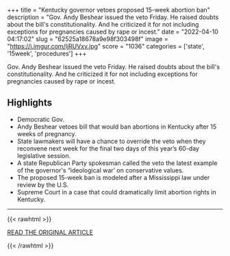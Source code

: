 +++
title = "Kentucky governor vetoes proposed 15-week abortion ban"
description = "Gov. Andy Beshear issued the veto Friday. He raised doubts about the bill's constitutionality. And he criticized it for not including exceptions for pregnancies caused by rape or incest."
date = "2022-04-10 04:17:02"
slug = "62525a18678a9e98f303498f"
image = "https://i.imgur.com/IjRUVxv.jpg"
score = "1036"
categories = ['state', '15week', 'procedures']
+++

Gov. Andy Beshear issued the veto Friday. He raised doubts about the bill's constitutionality. And he criticized it for not including exceptions for pregnancies caused by rape or incest.

## Highlights

- Democratic Gov.
- Andy Beshear vetoes bill that would ban abortions in Kentucky after 15 weeks of pregnancy.
- State lawmakers will have a chance to override the veto when they reconvene next week for the final two days of this year’s 60-day legislative session.
- A state Republican Party spokesman called the veto the latest example of the governor's “ideological war’ on conservative values.
- The proposed 15-week ban is modeled after a Mississippi law under review by the U.S.
- Supreme Court in a case that could dramatically limit abortion rights in Kentucky.

---

{{< rawhtml >}}
  <p class="article-category">
    <a target="_blank" href="https://www.pbs.org/newshour/politics/kentucky-governor-vetoes-proposed-15-week-abortion-ban">READ THE ORIGINAL ARTICLE</a>
  </p>
{{< /rawhtml >}}
